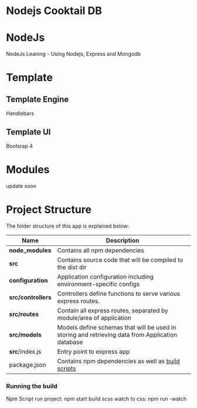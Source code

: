 # Nodejs Cooktail DB

# NodeJs

NodeJs Leaning - Using Nodejs, Express and Mongodb

# Template

## Template Engine

Handlebars

## Template UI

Bootsrap 4

# Modules

update soon

# Project Structure

The folder structure of this app is explained below:

| Name                | Description                                                                                      |
| ------------------- | ------------------------------------------------------------------------------------------------ |
| **node_modules**    | Contains all npm dependencies                                                                    |
| **src**             | Contains source code that will be compiled to the dist dir                                       |
| **configuration**   | Application configuration including environment-specific configs                                 |
| **src/controllers** | Controllers define functions to serve various express routes.                                    |
| **src/routes**      | Contain all express routes, separated by module/area of application                              |
| **src/models**      | Models define schemas that will be used in storing and retrieving data from Application database |
| **src**/index.js    | Entry point to express app                                                                       |
| package.json        | Contains npm dependencies as well as [build scripts](#what-if-a-library-isnt-on-definitelytyped) |

### Running the build

Npm Script
run project: npm start
build scss watch to css: npm run -watch
